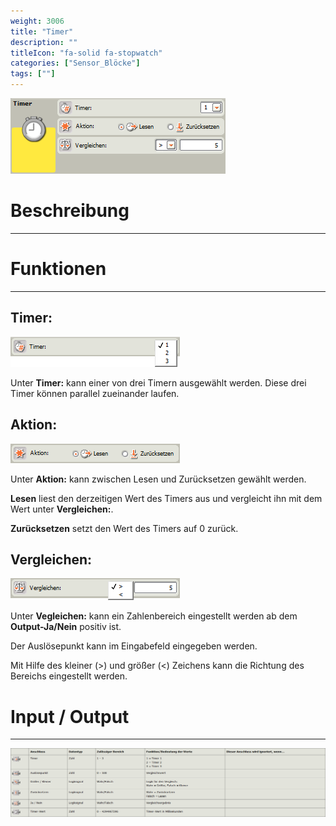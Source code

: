 ```yaml
---
weight: 3006
title: "Timer"
description: ""
titleIcon: "fa-solid fa-stopwatch"
categories: ["Sensor_Blöcke"]
tags: [""]
---
```


![Block.png](/images/nxt-images/Kapitel%203%20Sensoren/3.7%20Timer/Block.png)


# Beschreibung
---

# Funktionen
---

## Timer:

![Timer.png](/images/nxt-images/Kapitel%203%20Sensoren/3.7%20Timer/Timer.png)

Unter **Timer:** kann einer von drei Timern ausgewählt werden. Diese drei Timer können parallel zueinander laufen.

## Aktion:

![Aktion.png](/images/nxt-images/Kapitel%203%20Sensoren/3.7%20Timer/Aktion.png)

Unter **Aktion:** kann zwischen Lesen und Zurücksetzen gewählt werden.

**Lesen** liest den derzeitigen Wert des Timers aus und vergleicht ihn mit dem Wert unter **Vergleichen:**.

**Zurücksetzen** setzt den Wert des Timers auf 0 zurück.

## Vergleichen:

![Vergleichen.png](/images/nxt-images/Kapitel%203%20Sensoren/3.7%20Timer/Vergleichen.png)

Unter **Vegleichen:** kann ein Zahlenbereich eingestellt werden ab dem **Output-Ja/Nein** positiv ist.

Der Auslösepunkt kann im Eingabefeld eingegeben werden.

Mit Hilfe des kleiner (>) und größer (<) Zeichens kann die Richtung des Bereichs eingestellt werden.

# Input / Output
---

![Timer-Block.png](/images/nxt-images/Tabellen/Timer-Block.png)

<!--
| Bild                                                                                         | Datentyp    | Input / Output | Name     |Beschreibung|
| -------------------------------------------------------------------------------------------- | ------------| ------------ |----------|------------|
| ![Input1.png](/images/nxt-images/Kapitel%203%20Sensoren/3.7%20Timer/Input1.png)  | Zahl      | Input  | Timer            | In Arbeit 
| ![Input2.png](/images/nxt-images/Kapitel%203%20Sensoren/3.7%20Timer/Input2.png)  | Zahl      | Input  | Auslösepunkt     | In Arbeit
| ![Input3.png](/images/nxt-images/Kapitel%203%20Sensoren/3.7%20Timer/Input3.png)  | Logikwert | Input  | Größer / Kleiner | In Arbeit
| ![Input4.png](/images/nxt-images/Kapitel%203%20Sensoren/3.7%20Timer/Input4.png)  | Logikwert | Input  | Zurücksetzen     | In Arbeit
| ![Input5.png](/images/nxt-images/Kapitel%203%20Sensoren/3.7%20Timer/Input5.png)  | Logikwert | Output | Ja / Nein        | In Arbeit
| ![Input6.png](/images/nxt-images/Kapitel%203%20Sensoren/3.7%20Timer/Input6.png)  | Zahl      | Output | Timer-Wert       | In Arbeit
-->